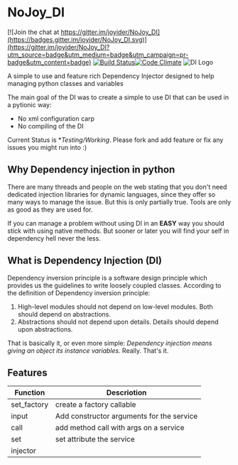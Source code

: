 # NoJoy_DI

[![Join the chat at https://gitter.im/joyider/NoJoy_DI](https://badges.gitter.im/joyider/NoJoy_DI.svg)](https://gitter.im/joyider/NoJoy_DI?utm_source=badge&utm_medium=badge&utm_campaign=pr-badge&utm_content=badge) [![Build Status](https://travis-ci.org/joyider/NoJoy_DI.svg?branch=master)](https://travis-ci.org/joyider/NoJoy_DI)[![Code Climate](https://codeclimate.com/github/joyider/NoJoy_DI/badges/gpa.svg)](https://codeclimate.com/github/joyider/NoJoy_DI)
![DI Logo](https://www.protractus.com/wp-content/uploads/2016/05/injection-300x213.jpg)

A simple to use and feature rich Dependency Injector designed to help managing python classes and variables

The main goal of the DI was to create a simple to use DI that can be used in a pytionic way:

* No xml configuration carp
* No compiling of the DI

Current Status is **Testing/Working*. Please fork and add feature or fix any issues you might run into :)

## Why Dependency injection in python
There are many threads and people on the web stating that you don't need dedicated injection libraries for dynamic languages,
since they offer so many ways to manage the issue. But this is only partially true. Tools are only as good as they are used for.

If you can manage a problem without using DI in an **EASY** way you should stick with using native methods. But sooner or later
 you will find your self in dependency hell never the less. 

## What is Dependency Injection (DI)
Dependency inversion principle is a software design principle which provides us the guidelines to write loosely coupled classes. According to the definition of Dependency inversion principle:

1. High-level modules should not depend on low-level modules. Both should depend on abstractions.
2. Abstractions should not depend upon details. Details should depend upon abstractions.

That is basically it, or even more simple: *Dependency injection means giving an object its instance variables.* Really. That's it.

## Features

Function | Descriotion
-------- | -----------
set_factory | create a factory callable
input | Add constructor arguments for the service
call | add method call with args on a service
set | set attribute the service
injector | 